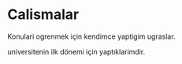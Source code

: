 # Calismalar
Konulari ogrenmek için kendimce yaptigim ugraslar.

universitenin ilk dönemi için yaptıklarimdir.
